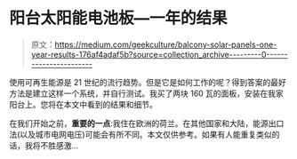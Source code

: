 # 阳台太阳能电池板—一年的结果

> 原文：<https://medium.com/geekculture/balcony-solar-panels-one-year-results-176af4adaf5b?source=collection_archive---------0----------------------->

使用可再生能源是 21 世纪的流行趋势。但是它是如何工作的呢？得到答案的最好方法是建立这样一个系统，并自行测试。我买了两块 160 瓦的面板，安装在我家阳台上。您将在本文中看到的结果和细节。

在我们开始之前，**重要的一点**:我住在欧洲的荷兰。在其他国家和大陆，能源出口法(以及城市电网电压)可能会有所不同。本文仅供参考。如果有人能重复类似的话，我将不胜感激…